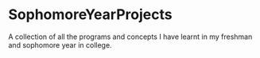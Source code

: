 # SophomoreYearProjects
A collection of all the programs and concepts I have learnt in my freshman and sophomore year in college.

